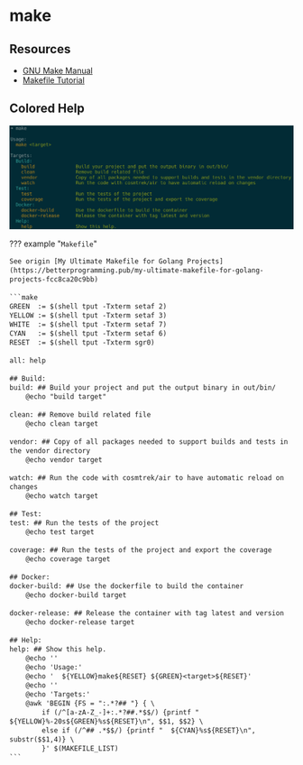 # make

## Resources

- [GNU Make Manual](https://www.gnu.org/software/make/manual/)
- [Makefile Tutorial](https://makefiletutorial.com)

## Colored Help

![](make/make_color_help.png)

??? example "`Makefile`"

    See origin [My Ultimate Makefile for Golang Projects](https://betterprogramming.pub/my-ultimate-makefile-for-golang-projects-fcc8ca20c9bb)

    ```make
    GREEN  := $(shell tput -Txterm setaf 2)
    YELLOW := $(shell tput -Txterm setaf 3)
    WHITE  := $(shell tput -Txterm setaf 7)
    CYAN   := $(shell tput -Txterm setaf 6)
    RESET  := $(shell tput -Txterm sgr0)

    all: help

    ## Build:
    build: ## Build your project and put the output binary in out/bin/
        @echo "build target"

    clean: ## Remove build related file
        @echo clean target

    vendor: ## Copy of all packages needed to support builds and tests in the vendor directory
        @echo vendor target

    watch: ## Run the code with cosmtrek/air to have automatic reload on changes
        @echo watch target
        
    ## Test:
    test: ## Run the tests of the project
        @echo test target

    coverage: ## Run the tests of the project and export the coverage
        @echo coverage target

    ## Docker:
    docker-build: ## Use the dockerfile to build the container
        @echo docker-build target

    docker-release: ## Release the container with tag latest and version
        @echo docker-release target

    ## Help:
    help: ## Show this help.
        @echo ''
        @echo 'Usage:'
        @echo '  ${YELLOW}make${RESET} ${GREEN}<target>${RESET}'
        @echo ''
        @echo 'Targets:'
        @awk 'BEGIN {FS = ":.*?## "} { \
            if (/^[a-zA-Z_-]+:.*?##.*$$/) {printf "    ${YELLOW}%-20s${GREEN}%s${RESET}\n", $$1, $$2} \
            else if (/^## .*$$/) {printf "  ${CYAN}%s${RESET}\n", substr($$1,4)} \
            }' $(MAKEFILE_LIST)
    ```
